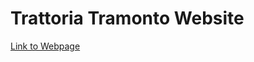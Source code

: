 Trattoria Tramonto Website
=============================
[Link to Webpage](http://www.trattoriatramonto.com/)

